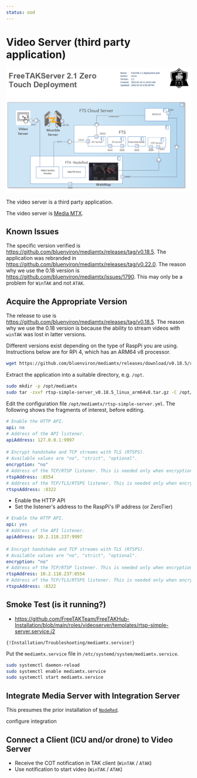 ```yaml
---
status: ood
---
```


# Video Server (third party application)


![image](../images/zero-touch-deply-default.png)

The video server is a third party application.

The video server is [Media MTX](https://github.com/bluenviron/mediamtx).

## Known Issues

The specific version verified is <https://github.com/bluenviron/mediamtx/releases/tag/v0.18.5>.
The application was rebranded in <https://github.com/bluenviron/mediamtx/releases/tag/v0.22.0>.
The reason why we use the 0.18 version is <https://github.com/bluenviron/mediamtx/issues/1790>.
This may only be a problem for `WinTAK` and not `ATAK`.


## Acquire the Appropriate Version

The release to use is <https://github.com/bluenviron/mediamtx/releases/tag/v0.18.5>.
The reason why we use the 0.18 version is
because the ability to stream videos with `winTAK` was lost in latter versions.

Different versions exist depending on the type of RaspPi you are using.
Instructions below are for RPi 4, which has an ARM64 v8 processor.

```bash
wget https://github.com/bluenviron/mediamtx/releases/download/v0.18.5/rtsp-simple-server_v0.18.5_linux_arm64v8.tar.gz
```

Extract the application into a suitable directory, e.g. `/opt`.
```bash
sudo mkdir -p /opt/mediamtx
sudo tar -zxvf rtsp-simple-server_v0.18.5_linux_arm64v8.tar.gz -C /opt/mediamtx/
```

Edit the configuration file `/opt/mediamtx/rtsp-simple-server.yml`.
The following shows the fragments of interest, before editing.
```yaml
# Enable the HTTP API.
api: no
# Address of the API listener.
apiAddress: 127.0.0.1:9997

# Encrypt handshake and TCP streams with TLS (RTSPS).
# Available values are "no", "strict", "optional".
encryption: "no"
# Address of the TCP/RTSP listener. This is needed only when encryption is "no" or "optional".
rtspAddress: :8554
# Address of the TCP/TLS/RTSPS listener. This is needed only when encryption is "strict" or "optional".
rtspsAddress: :8322
```
* Enable the HTTP API
* Set the listener's address to the RaspPi's IP address (or ZeroTier)
```yaml
# Enable the HTTP API.
api: yes
# Address of the API listener.
apiAddress: 10.2.118.237:9997

# Encrypt handshake and TCP streams with TLS (RTSPS).
# Available values are "no", "strict", "optional".
encryption: "no"
# Address of the TCP/RTSP listener. This is needed only when encryption is "no" or "optional".
rtspAddress: 10.2.118.237:8554
# Address of the TCP/TLS/RTSPS listener. This is needed only when encryption is "strict" or "optional".
rtspsAddress: :8322
```

## Smoke Test (is it running?)

* https://github.com/FreeTAKTeam/FreeTAKHub-Installation/blob/main/roles/videoserver/templates/rtsp-simple-server.service.j2

```text
{!Installation/Troubleshooting/mediamtx.service!}
```

Put the `mediamtx.service` file in `/etc/systemd/system/mediamtx.service`.
```bash
sudo systemctl daemon-reload
sudo systemctl enable mediamtx.service
sudo systemctl start mediamtx.service
```

## Integrate Media Server with Integration Server

This presumes the prior installation of [`NodeRed`](integration-server.md).

configure integration

## Connect a Client (ICU and/or drone) to Video Server

* Receive the COT notification in TAK client (`WinTAK` / `ATAK`)
* Use notification to start video (`WinTAK` / `ATAK`)

